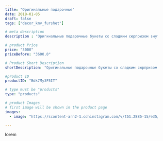 ```yaml
---
title: "Оригинальные подарочные"
date: 2018-01-05
draft: false
tags: ["decor_kmv_furshet"]

# meta description
description : "Оригинальные подарочные букеты со сладким сюрпризом внутри. #подарокнапраздник#подарочныебукетыминводы#подарочныебукетыпятигорск#кэндибаркмв#"

# product Price
price: "3000"
priceBefore: "3600.0"

# Product Short Description
shortDescription: "Оригинальные подарочные букеты со сладким сюрпризом внутри. #подарокнапраздник#подарочныебукетыминводы#подарочныебукетыпятигорск#кэндибаркмв#"

#product ID
productID: "Bdk7My3F5IT"

# type must be "products"
type: "products"

# product Images
# first image will be shown in the product page
images:
  - image: "https://scontent-arn2-1.cdninstagram.com/v/t51.2885-15/e35/26155685_160951027863033_3253720095049908224_n.jpg?se=7&tp=1&_nc_ht=scontent-arn2-1.cdninstagram.com&_nc_cat=109&_nc_ohc=79mt_gIkczEAX9Fr_x8&oh=e2fa5daa100ec17a2e4c96676df7bab4&oe=6075C07C&ig_cache_key=MTY4NTczMjUyNDUzMjY2Njg5OQ%3D%3D.2"

---
```

lorem
